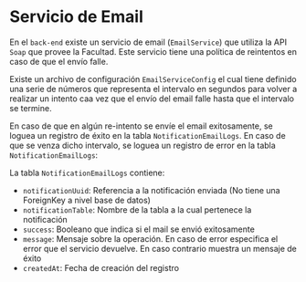 # Servicio de Email

En el `back-end` existe un servicio de email (`EmailService`) que utiliza la 
API `Soap` que provee la Facultad. Este servicio tiene una política de reintentos
en caso de que el envío falle.

Existe un archivo de configuración `EmailServiceConfig` el cual tiene definido 
una serie de números que representa el intervalo en segundos para volver a 
realizar un intento caa vez que el envío del email falle hasta que el intervalo 
se termine. 

En caso de que en algún re-intento se envíe el email exitosamente, se loguea 
un registro de éxito en la  tabla `NotificationEmailLogs`.
En caso de que se venza dicho intervalo, se loguea un registro de error en la 
tabla `NotificationEmailLogs`:

La tabla `NotificationEmailLogs` contiene:

* `notificationUuid`: Referencia a la notificación enviada (No tiene una ForeignKey a nivel base de datos)
* `notificationTable`: Nombre de la tabla a la cual pertenece la notificación
* `success`: Booleano que indica si el mail se envió exitosamente
* `message`: Mensaje sobre la operación. En caso de error especifica el error que el servicio devuelve. En caso contrario muestra un mensaje de éxito
* `createdAt`: Fecha de creación del registro
